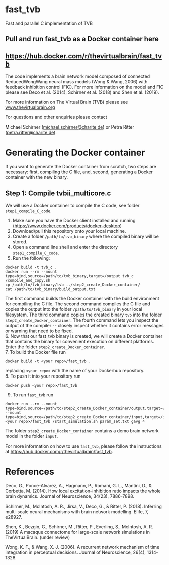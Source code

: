 # fast_tvb
Fast and parallel C implementation of TVB

## Pull and run fast_tvb as a Docker container here
## https://hub.docker.com/r/thevirtualbrain/fast_tvb


The code implements a brain network model composed of connected ReducedWongWang neural mass models (Wong & Wang, 2006) with feedback inhibition control (FIC). For more information on the model and FIC please see Deco et al. (2014), Schirner et al. (2018) and Shen et al. (2019).

For more information on The Virtual Brain (TVB) please see 
www.thevirtualbrain.org

For questions and other enquiries please contact 

Michael Schirner (michael.schirner@charite.de) or 
Petra Ritter (petra.ritter@charite.de).

# Generating the Docker container

If you want to generate the Docker container from scratch, two steps are necessary: first, compiling the C file, and, second, generating a Docker container with the new binary.

## Step 1: Compile tvbii_multicore.c

We will use a Docker container to compile the C code, see folder `step1_compile_C_code`.
1. Make sure you have the Docker client installed and running (https://www.docker.com/products/docker-desktop)
2. Download/pull this repository onto your local machine.
3. Create a folder `/path/to/tvb_binary` where the compiled binary will be stored.
4. Open a command line shell and enter the directory `step1_compile_C_code`.
5. Run the following:
```
docker build -t tvb_c .
docker run --rm --mount type=bind,source=/path/to/tvb_binary,target=/output tvb_c /compile_and_copy.sh
cp /path/to/tvb_binary/tvb ../step2_create_Docker_container/
cat /path/to/tvb_binary/build_output.txt
```
The first command builds the Docker container with the build environment for compiling the C file. The second command compiles the C file and copies the output into the folder `/path/to/tvb_binary` in your local filesystem. The third command copies the created binary `tvb` into the folder `step2_create_Docker_container`. The fourth command lets you inspect the output of the compiler -- closely inspect whether it contains error messages or warning that need to be fixed.  
6. Now that our fast_tvb binary is created, we will create a Docker container that contains the binary for convenient execution on different platforms. Enter the folder `step2_create_Docker_container`.  
7. To build the Docker file run
```
docker build -t <your repo>/fast_tvb .
```
replacing `<your repo>` with the name of your Dockerhub repository.  
8. To push it into your repository run
```
docker push <your repo>/fast_tvb
```  
9. To run `fast_tvb` run
```
docker run --rm --mount type=bind,source=/path/to/step2_create_Docker_container/output,target=/output --mount type=bind,source=/path/to/step2_create_Docker_container/input,target=/input  <your repo>/fast_tvb /start_simulation.sh param_set.txt gavg 4
```
The folder `step2_create_Docker_container` contains a demo brain network model in the folder `input`.


For more information on how to use `fast_tvb`, please follow the instructions at https://hub.docker.com/r/thevirtualbrain/fast_tvb.

  
# References
  
  Deco, G., Ponce-Alvarez, A., Hagmann, P., Romani, G. L., Mantini, D., & Corbetta, M. (2014). How local excitation–inhibition ratio impacts the whole brain dynamics. Journal of Neuroscience, 34(23), 7886-7898.
  
  Schirner, M., McIntosh, A. R., Jirsa, V., Deco, G., & Ritter, P. (2018). Inferring multi-scale neural mechanisms with brain network modelling. Elife, 7, e28927.
  
  Shen, K., Bezgin, G., Schirner, M., Ritter, P., Everling, S., McIntosh, A. R. (2019) A macaque connectome for large-scale network simulations in TheVirtualBrain. (under review)
  
  Wong, K. F., & Wang, X. J. (2006). A recurrent network mechanism of time integration in perceptual decisions. Journal of Neuroscience, 26(4), 1314-1328.

